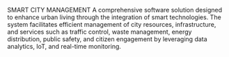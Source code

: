 SMART CITY MANAGEMENT
A comprehensive software solution designed to enhance urban living through the integration of smart technologies.
The system facilitates efficient management of city resources, infrastructure, and services such as traffic control, waste management, energy distribution, public safety, and citizen engagement by leveraging data analytics, IoT, and real-time monitoring.
